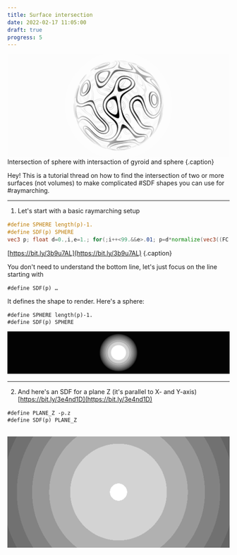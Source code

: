 ```yaml
---
title: Surface intersection
date: 2022-02-17 11:05:00
draft: true
progress: 5
---
```


![](/assets/media/2022-02-17-11-09-37.png)
Intersection of sphere with intersaction of gyroid and sphere {.caption}

Hey! This is a tutorial thread on how to find the intersection of two or more surfaces (not volumes) to make complicated #SDF shapes you can use for #raymarching.

---

1. Let's start with a basic raymarching setup

``` glsl
#define SPHERE length(p)-1.
#define SDF(p) SPHERE
vec3 p; float d=0.,i,e=1.; for(;i++<99.&&e>.01; p=d*normalize(vec3((FC.xy-.5*r)/r.y,1))+ vec3(0,0,-5), p*=rotate3D(t,vec3(.3,1,0)), d+=e=.5*SDF(p)); o+=100./i/i;
```
[https://bit.ly/3b9u7AL](https://bit.ly/3b9u7AL)
{.caption}

You don't need to understand the bottom line, let's just focus on the line starting with

```
#define SDF(p) …
```

It defines the shape to render. Here's a sphere:

```
#define SPHERE length(p)-1.
#define SDF(p) SPHERE
```

![](/assets/media/2022-02-17-11-07-46.png)

---

2. And here's an SDF for a plane Z (it's parallel to X- and Y-axis) [https://bit.ly/3e4nd1D](https://bit.ly/3e4nd1D)

```
#define PLANE_Z -p.z
#define SDF(p) PLANE_Z
```
![](/assets/media/23f58a73-c8df-4f48-8e8e-8414edffdc35.gif)
---